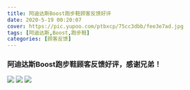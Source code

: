 ```yaml
---
title: 阿迪达斯Boost跑步鞋顾客反馈好评
date: 2020-5-19 00:20:07
cover: https://pic.yupoo.com/ptbxcp/75cc3dbb/fee3e7ad.jpg
tags: [阿迪达斯,Boost,跑步鞋]
categories: [顾客反馈]
---
```


###  阿迪达斯Boost跑步鞋顾客反馈好评，感谢兄弟！
![](https://pic.yupoo.com/ptbxcp/ae522ed1/9dd73af1.jpg)
![](https://pic.yupoo.com/ptbxcp/75cc3dbb/fee3e7ad.jpg)
![](https://pic.yupoo.com/ptbxcp/dc9aa71a/d5651dd6.jpg)
